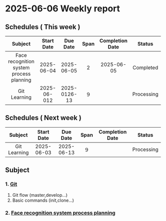 # 2025-06-06 Weekly report

## Schedules ( This week )

|                 Subject                  | Start Date |  Due Date  | Span | Completion Date |   Status   |
|:----------------------------------------:|:----------:|:----------:|:----:|:---------------:|:----------:|
| Face recognition system process planning | 2025-06-04 | 2025-06-05 |  2   |   2025-06-05    | Completed  |     |
|               Git Learning               | 2025-06-012 | 2025-0126-13 |  ９  |                 | Processing |     |


## Schedules ( Next week )

|   Subject    | Start Date |  Due Date  | Span | Completion Date |   Status   | 
|:------------:|:----------:|:----------:|:----:|:---------------:|:----------:|
| Git Learning | 2025-06-03 | 2025-06-13 |  ９  |                 | Processing |


## Subject
### 1. [Git](https://hackmd.io/@dRJLCJLST-SP2uU10JIAJQ/HyfLApyXll)
1. Git flow (master,develop...)
2. Basic commands (init,clone...)

### 2. [Face recognition system process planning](https://hackmd.io/@dRJLCJLST-SP2uU10JIAJQ/ByANfqRzgg)